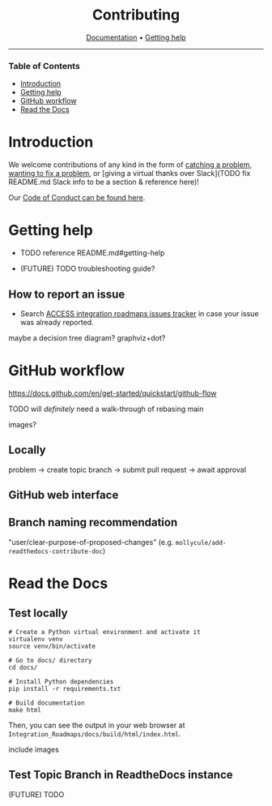 <div align="center">

# Contributing

[Documentation][documentation] • [Getting help](#getting-help)

</div>

---

### Table of Contents

+ [Introduction](#introduction)
+ [Getting help](#getting-help)
+ [GitHub workflow](#github-workflow)
+ [Read the Docs](#read-the-docs)

# Introduction

We welcome contributions of any kind in the form of [catching a problem](##how-to-report-an-issue), [wanting to fix a problem](#), or [giving a virtual thanks over Slack](TODO fix README.md Slack info to be a section & reference here)!

Our [Code of Conduct can be found here](https://support.access-ci.org/code-conduct).

# Getting help

* TODO reference README.md#getting-help

* (FUTURE) TODO troubleshooting guide?

## How to report an issue

+ Search [ACCESS integration roadmaps issues tracker](https://github.com/access-ci-org/Integration_Roadmaps/issues/)
in case your issue was already reported.

maybe a decision tree diagram? graphviz+dot?

# GitHub workflow

https://docs.github.com/en/get-started/quickstart/github-flow

TODO will _definitely_ need a walk-through of rebasing main

images?

## Locally

problem -> create topic branch -> submit pull request -> await approval

## GitHub web interface 

## Branch naming recommendation

"user/clear-purpose-of-proposed-changes" (e.g. `mollycule/add-readthedocs-contribute-doc`)

# Read the Docs

## Test locally

```
# Create a Python virtual environment and activate it
virtualenv venv
source venv/bin/activate

# Go to docs/ directory
cd docs/

# Install Python dependencies
pip install -r requirements.txt

# Build documentation
make html
```

Then, you can see the output in your web browser at `Integration_Roadmaps/docs/build/html/index.html`.

include images


## Test Topic Branch in ReadtheDocs instance

(FUTURE) TODO

[documentation]: https://readthedocs.access-ci.org/projects/integration-roadmaps/en/latest/
[ACCESS main page]: https://access-ci.org/
[ACCESS rt]: https://tickets.access-ci.org/
[ACCESS slack]: https://access-ci.slack.com
[integration roadmaps]: https://operations.access-ci.org/pub/integration_roadmaps
[read the docs]: https://docs.readthedocs.io/en/stable/
[resource providers]: https://allocations.access-ci.org/resource-providers
[wg-integration-roadmaps]: https://app.slack.com/client/T03EW8N9B6Y/C03JSSLABUY
